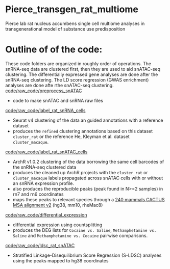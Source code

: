# Pierce_transgen_rat_multiome
Pierce lab rat nucleus accumbens single cell multiome analyses in transgenerational model of substance use predisposition

# Outline of of the code:
These code folders are organized in roughly order of operations. The snRNA-seq data are clustered first, then they are used to aid snATAC-seq clustering. The differentially expressed gene analyses are done after the snRNA-seq clustering. The LD score regression (GWAS enrichment) analyses are done afte rthe snATAC-seq clustering.  
[code/raw_code/preprocess_snATAC](code/raw_code/preprocess_snATAC)
- code to make snATAC and snRNA raw files

[code/raw_code/label_rat_snRNA_cells](code/raw_code/label_rat_snRNA_cells)
- Seurat v4 clustering of the data an guided annotations with a reference dataset
- produces the `refined` clustering annotations based on this dataset `cluster_rat` or the reference He, Kleyman et al. dataset `cluster_macaque`.

[code/raw_code/label_rat_snATAC_cells](code/raw_code/label_rat_snATAC_cells)
- ArchR v1.0.2 clustering of the data borrowing the same cell barcodes of the snRNA-seq clustered data
- produces the cleaned up ArchR projects with the `cluster_rat` or `cluster_macaque` labels propagated across snATAC cells with or without an snRNA expression profile.
- also produces the reproducible peaks (peak found in N>=2 samples) in rn7 and rn6 coordinates
- maps these peaks to relevant species through a [240 mammals CACTUS MSA alignment v2](https://cglgenomics.ucsc.edu/data/cactus/) (hg38, mm10, rheMac8)

[code/raw_code/differential_expression](code/raw_code/differential_expression)
- differential expression using countsplitting
- produces the DEG lists for `Cocaine vs. Saline`, `Methamphetamine vs. Saline` and `Methamphetamine vs. Cocaine` pairwise comparisons.

[code/raw_code/ldsc_rat_snATAC](code/raw_code/ldsc_rat_snATAC)
- Stratified Linkage-Disequilibrium Score Regression (S-LDSC) analyses using the peaks mapped to hg38 coordinates
